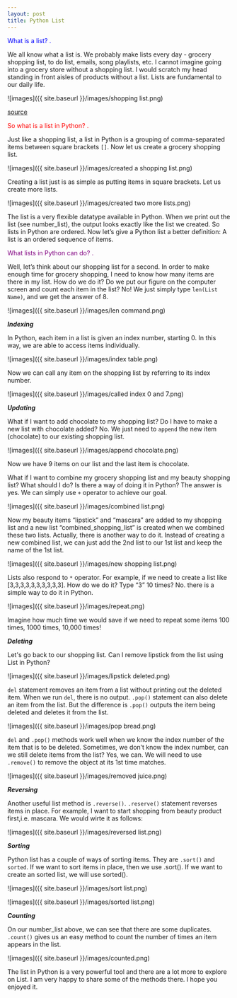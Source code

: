 ```yaml
---
layout: post
title: Python List
---
```


<p style="color:blue;"> What is a list? .</p>

We all know what a list is. We probably make lists every day -  grocery shopping list, to do list, emails, song playlists, etc. I cannot imagine going into a grocery store without a shopping list.  I would scratch my head standing in front aisles of products without a list. Lists are fundamental to our daily life.

![images]({{ site.baseurl }}/images/shopping list.png)

[source](https://myscres.com/)

<p style="color:red;"> So what is a list in Python? .</p>

Just like a shopping list, a list in Python is a grouping of comma-separated items between square brackets `[]`. Now let us create a grocery shopping list.

![images]({{ site.baseurl }}/images/created a shopping list.png)

Creating a list just is as simple as putting items in square brackets. Let us create more lists.  

![images]({{ site.baseurl }}/images/created two more lists.png)

The list is a very flexible datatype available in Python. When we print out the list (see number_list), the output looks exactly like the list we created. So lists in Python are ordered. Now let’s give a Python list a better definition: A list is an ordered sequence of items.

<p style="color:purple;"> What lists in Python can do? .</p>

Well, let’s think about our shopping list for a second. In order to make enough time for grocery shopping, I need to know how many items are there in my list. How do we do it? Do we put our figure on the computer screen and count each item in the list? No! We just simply type `len(List Name)`, and we get the answer of 8. 

![images]({{ site.baseurl }}/images/len command.png)

<i><b>Indexing</b></i>

In Python, each item in a list is given an index number, starting 0. In this way, we are able to access items individually.

![images]({{ site.baseurl }}/images/index table.png)

Now we can call any item on the shopping list by referring to its index number. 

![images]({{ site.baseurl }}/images/called index 0 and 7.png)

<i><b>Updating</b></i>

What if I want to add chocolate to my shopping list? Do I have to make a new list with chocolate added? No. We just need to `append` the new item (chocolate) to our existing shopping list.

![images]({{ site.baseurl }}/images/append chocolate.png)

Now we have 9 items on our list and the last item is chocolate. 

What if I want to combine my grocery shopping list and my beauty shopping list? What should I do? Is there a way of doing it in Python? The answer is yes. We can simply use `+` operator to achieve our goal.

![images]({{ site.baseurl }}/images/combined list.png)

Now my beauty items “lipstick” and “mascara” are added to my shopping list and a new list “combined_shopping_list” is created when we combined these two lists. Actually, there is another way to do it. Instead of creating a new combined list, we can just add the 2nd list to our 1st list and keep the name of the 1st list.

![images]({{ site.baseurl }}/images/new shopping list.png)

Lists also respond to `*` operator. For example, if we need to create a list like [3,3,3,3,3,3,3,3,3,3]. How do we do it? Type “3” 10 times? No. there is a simple way to do it in Python. 

![images]({{ site.baseurl }}/images/repeat.png)

Imagine how much time we would save if we need to repeat some items 100 times, 1000 times, 10,000 times!

<i><b>Deleting</b></i>

Let's go back to our shopping list. Can I remove lipstick from the list using List in Python? 

![images]({{ site.baseurl }}/images/lipstick deleted.png)

`del` statement removes an item from a list without printing out the deleted item. When we run `del`, there is no output. 
`.pop()` statement can also delete an item from the list. But the difference is `.pop()` outputs the item being deleted and deletes it from the list.

![images]({{ site.baseurl }}/images/pop bread.png)

`del` and `.pop()` methods work well when we know the index number of the item that is to be deleted. Sometimes, we don’t know the index number, can we still delete items from the list? Yes, we can. We will need to use `.remove()` to remove the object at its 1st time matches.

![images]({{ site.baseurl }}/images/removed juice.png)

<i><b>Reversing</b></i>

Another useful list method is `.reverse()`. 
`.reserve()` statement reverses items in place. For example, I want to start shopping from beauty product first,i.e. mascara. We would wirte it as follows:

![images]({{ site.baseurl }}/images/reversed list.png)

<i><b>Sorting</b></i>

Python list has a couple of ways of sorting items. They are `.sort()` and `sorted`. If we want to sort items in place, then we use .sort(). If we want to create an sorted list, we will use sorted().

![images]({{ site.baseurl }}/images/sort list.png)

![images]({{ site.baseurl }}/images/sorted list.png)

<i><b>Counting</b></i>

On our number_list above, we can see that there are some duplicates. `.count()` gives us an easy method to count the number of times an item appears in the list.

![images]({{ site.baseurl }}/images/counted.png)

The list in Python is a very powerful tool and there are a lot more to explore on List. 
I am very happy to share some of the methods there. I hope you enjoyed it. 

